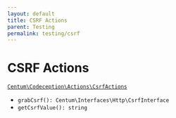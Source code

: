 ```yaml
---
layout: default
title: CSRF Actions
parent: Testing
permalink: testing/csrf
---
```




# CSRF Actions

[`Centum\Codeception\Actions\CsrfActions`](https://github.com/SidRoberts/centum/blob/development/src/Codeception/Actions/CsrfActions.php)

- `grabCsrf(): Centum\Interfaces\Http\CsrfInterface`
- `getCsrfValue(): string`
